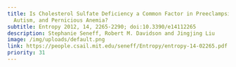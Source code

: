 ```yaml
---
title: Is Cholesterol Sulfate Deficiency a Common Factor in Preeclampsia,
  Autism, and Pernicious Anemia?
subtitle: Entropy 2012, 14, 2265-2290; doi:10.3390/e14112265
description: Stephanie Seneff, Robert M. Davidson and Jingjing Liu
image: /img/uploads/default.png
link: https://people.csail.mit.edu/seneff/Entropy/entropy-14-02265.pdf
priority: 31
---
```

